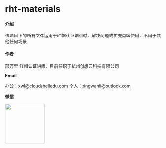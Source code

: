 # rht-materials

#### 介绍

该项目下的所有文件运用于红帽认证培训时，解决问题或扩充内容使用，不用于其他任何场景

#### 作者
邢万里 红帽认证讲师，目前任职于杭州创想云科技有限公司


**Email**
 
办公：<a href="mailto:xwl@cloudshelledu.com">xwl@cloudshelledu.com</a>
个人：<a href="mailto:xingwanli@outlook.com">xingwanli@outlook.com</a>

**微信**

<img src="https://gitee.com/linuxgeeker/rht-materials/raw/master/images/person/wechat.jpg"  width=128 /> 
